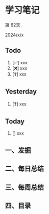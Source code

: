 # 学习笔记

第 62天

2024/x/x

## Todo

1. [✅] xxx
2. [❌] xxx
3. [❓] xxx

## Yesterday

1. [❓] xxx

## Today

1. [] xxx



## 一、发掘



## 二、每日总结



## 三、每周总结



## 四、目录

